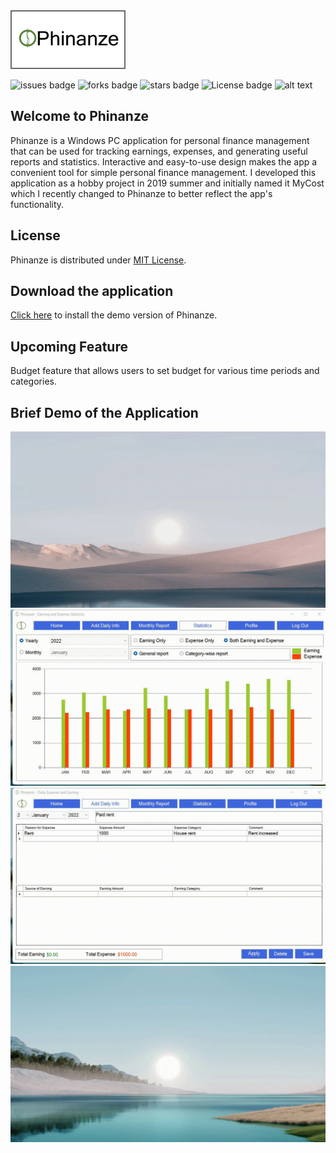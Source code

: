 <html>
<img src="Phinanze/Resources/PhinanzeLogo.png" width=180 height=90 style="border: 2px solid dimgray"/>
</html>

![issues badge](https://img.shields.io/github/issues/rezaSaker/MyCost.svg)       ![forks badge](https://img.shields.io/github/forks/rezaSaker/MyCost.svg)  ![stars badge](https://img.shields.io/github/stars/rezaSaker/MyCost.svg)  ![License badge](https://img.shields.io/github/license/rezaSaker/mycost)   ![alt text](https://img.shields.io/badge/Version-1.1.1.5-green.svg)
## Welcome to Phinanze
Phinanze is a Windows PC application for personal finance management that can be used for tracking earnings, expenses, and generating useful reports and statistics. Interactive and easy-to-use design makes the app a convenient tool for simple personal finance management. I developed this application as a hobby project in 2019 summer and initially named it MyCost which I recently changed to Phinanze to better reflect the app's functionality.  

## License
Phinanze is distributed under [MIT License](https://github.com/rezaSaker/Phinanze/blob/master/LICENSE).

## Download the application 
[Click here](https://rezasaker.com/rezasdev/phinanze/) to install the demo version of Phinanze.

## Upcoming Feature
Budget feature that allows users to set budget for various time periods and categories. 

## Brief Demo of the Application
![Demo 1](Phinanze/Resources/rec1.gif)
![Demo 2](Phinanze/Resources/rec2.gif)
![Demo 3](Phinanze/Resources/rec3.gif)
![Demo 4](Phinanze/Resources/rec4.gif)
